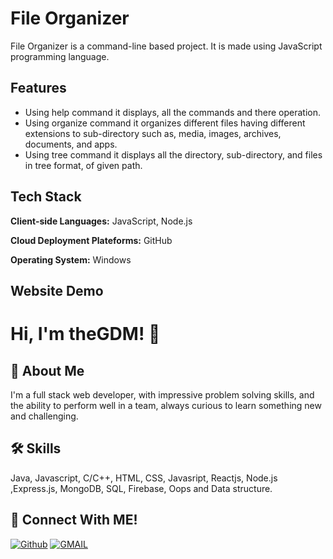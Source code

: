 # File Organizer
File Organizer is a command-line based project. It is made using JavaScript programming language.

## Features
- Using help command it displays, all the commands and there operation.
- Using organize command it organizes different files having different extensions to sub-directory such as, media, images, archives, documents, and apps.
- Using tree command it displays all the directory, sub-directory, and files in tree format, of given path.

## Tech Stack

**Client-side Languages:** JavaScript, Node.js

**Cloud Deployment Plateforms:** GitHub

**Operating System:** Windows

  
## Website Demo
  
# Hi, I'm theGDM! 👋
## 🚀 About Me
I'm a full stack web developer, with impressive problem solving skills,
and the ability to perform well in a team, always curious to learn something new and challenging.


## 🛠 Skills
Java, Javascript, C/C++, HTML, CSS, Javasript, Reactjs, Node.js ,Express.js, MongoDB, SQL, Firebase, Oops and Data structure.

## 🔗 Connect With ME!
[![Github](https://img.shields.io/badge/github-000?style=for-the-badge&logo=github&logoColor=)](https://github.com/theGDM)
[![GMAIL](https://img.shields.io/badge/Gmail-ea4335?style=for-the-badge&logo=gmail&logoColor=white)](mailto:gyandeepmehra370@gmail.com)
